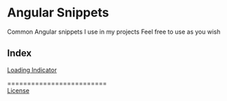# Angular Snippets
Common Angular snippets I use in my projects
Feel free to use as you wish

## Index

[Loading Indicator](https://github.com/ThomasClague/angular-snippets/blob/main/snippets/Loading-indicator.md)




========================= 
<br />
[License](https://github.com/ThomasClague/angular-snippets/blob/main/LICENSE)
